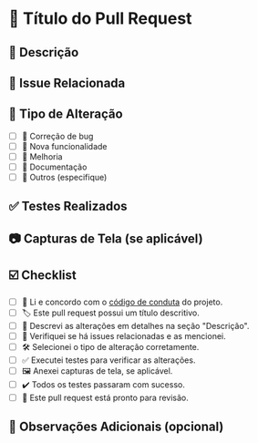# :rocket: Título do Pull Request

<!-- Insira um título descritivo para o seu pull request aqui -->

## :pencil: Descrição

<!-- Descreva as alterações feitas neste pull request em detalhes. Inclua informações sobre o problema que está sendo corrigido ou aprimorado, se aplicável. -->

## :link: Issue Relacionada

<!-- Se houver uma issue relacionada a este pull request, mencione-a aqui usando o formato "#NúmeroDaIssue". Por exemplo: #123 -->

## :dart: Tipo de Alteração

<!-- Marque uma das opções abaixo com "x" para indicar o tipo de alteração que este pull request representa: -->

- [ ] :bug: Correção de bug
- [ ] :tada: Nova funcionalidade
- [ ] :wrench: Melhoria
- [ ] :page_facing_up: Documentação
- [ ] :arrows_counterclockwise: Outros (especifique)

## :white_check_mark: Testes Realizados

<!-- Descreva os testes que você realizou para verificar suas alterações. Se possível, forneça instruções claras sobre como os revisores podem testar suas alterações. -->

## :camera: Capturas de Tela (se aplicável)

<!-- Se suas alterações incluem mudanças visuais, anexe capturas de tela para ajudar os revisores a entender as mudanças. -->

## :ballot_box_with_check: Checklist

<!-- Marque as caixas abaixo com "x" para indicar que você seguiu as diretrizes e concluiu as etapas necessárias antes de criar este pull request: -->

- [ ] :scroll: Li e concordo com o [código de conduta](link-para-seu-codigo-de-conduta.md) do projeto.
- [ ] :label: Este pull request possui um título descritivo.
- [ ] :memo: Descrevi as alterações em detalhes na seção "Descrição".
- [ ] :link: Verifiquei se há issues relacionadas e as mencionei.
- [ ] :hammer_and_wrench: Selecionei o tipo de alteração corretamente.
- [ ] :white_check_mark: Executei testes para verificar as alterações.
- [ ] :framed_picture: Anexei capturas de tela, se aplicável.
- [ ] :heavy_check_mark: Todos os testes passaram com sucesso.
- [ ] :rocket: Este pull request está pronto para revisão.

## :speech_balloon: Observações Adicionais (opcional)

<!-- Adicione quaisquer observações ou informações adicionais que você julgue relevantes aqui. -->
